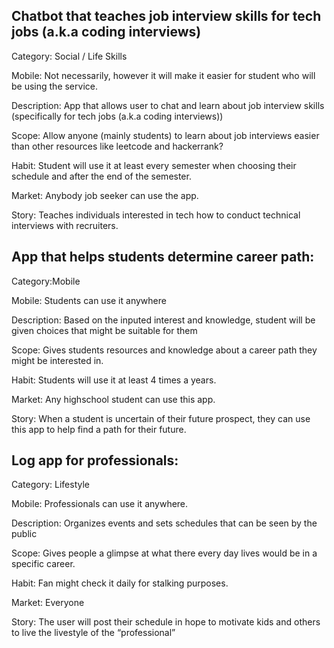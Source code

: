 ## Chatbot that teaches job interview skills for tech jobs (a.k.a coding interviews)
Category: Social / Life Skills 

Mobile: Not necessarily, however it will make it easier for student who will be using the service.

Description: App that allows user to chat and learn about job interview skills (specifically for tech jobs (a.k.a coding interviews))

Scope: Allow anyone (mainly students) to learn about job interviews easier than other resources like leetcode and hackerrank?

Habit: Student will use it at least every semester when choosing their schedule and after the end of the semester.

Market: Anybody job seeker can use the app.

Story: Teaches individuals interested in tech how to conduct technical interviews with recruiters.

## App that helps students determine career path:
Category:Mobile

Mobile: Students can use it anywhere

Description: Based on the inputed interest and knowledge, student will be given choices that might be suitable for them

Scope: Gives students resources and knowledge about a career path they might be interested in.

Habit: Students will use it at least 4 times a years.

Market: Any highschool student can use this app.

Story: When a student is uncertain of their future prospect, they can use this app to help find a path for their future.

## Log app for professionals:
Category: Lifestyle

Mobile: Professionals can use it anywhere.

Description: Organizes events and sets schedules that can be seen by the public

Scope: Gives people a glimpse at what there every day lives would be in a specific career.

Habit: Fan might check it daily for stalking purposes.

Market: Everyone

Story: The user will post their schedule in hope to motivate kids and others to live the livestyle of the “professional”
